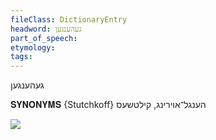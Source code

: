 ```yaml
---
fileClass: DictionaryEntry
headword: געהענגען
part_of_speech: 
etymology: 
tags: 
---
```

געהענגען

𝐒𝐘𝐍𝐎𝐍𝐘𝐌𝐒 {Stutchkoff}
הענגל־אוירינג, קילטשעס

![](https://ia802902.us.archive.org/9/items/Yiddish-Dialect-Maps/Guggenheim-Gruenberg_karte_15.jpg)
